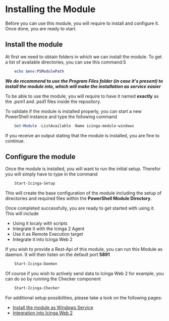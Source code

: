 Installing the Module
=====================================

Before you can use this module, you will require to install and configure it. Once done, you are ready to start.

Install the module
--------------

At first we need to obtain folders in which we can install the module. To get a list of available directories, you can use this command:S
```powershell
    echo $env:PSModulePath
```

***We do recommend to use the Program Files folder (in case it's present) to install the module into, which will make the installation as service easier***

To be able to use the module, you will require to have it named **exactly** as the .psm1 and .psd1 files inside the repository.

To validate if the module is installed properly, you can start a new PowerShell instance and type the following command

```powershell
    Get-Module -ListAvailable -Name icinga-module-windows
``` 

If you receive an output stating that the module is installed, you are fine to continue.

Configure the module
--------------

Once the module is installed, you will want to run the initial setup. Therefor you will simply have to type in the command

```powershell
    Start-Icinga-Setup
```

This will create the base configuration of the module including the setup of directories and required files within the **PowerShell Module Directory**.

Once completed successfully, you are ready to get started with using it. This will include

* Using it localy with scripts
* Integrate it with the Icinga 2 Agent
* Use it as Remote Execution target
* Integrate it into Icinga Web 2

If you wish to provide a Rest-Api of this module, you can run this Module as daemon. It will then listen on the default port **5891**

```powershell
    Start-Icinga-Daemon
```

Of course if you wish to actively send data to Icinga Web 2 for example, you can do so by running the Checker component

```powershell
    Start-Icinga-Checker
```

For additional setup possibilities, please take a look on the following pages:

* [Install the module as Windows Service](10-InstallService.md)
* [Integration into Icinga Web 2](11-IcingaWeb2Integration.md)
